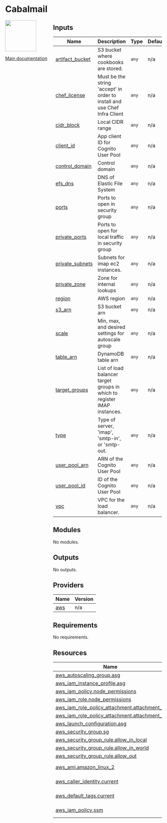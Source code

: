 <!-- BEGIN_TF_DOCS -->
# Cabalmail
<div style="width: 10em; float:left; height: 100%; padding-right: 1em;"><img src="../../docs/logo.png" width="100" />
<p><a href="../../README.md">Main documentation</a></p>
</div><div style="padding-left: 11em;">


## Inputs

| Name | Description | Type | Default | Required |
|------|-------------|------|---------|:--------:|
| <a name="input_artifact_bucket"></a> [artifact\_bucket](#input\_artifact\_bucket) | S3 bucket where cookbooks are stored. | `any` | n/a | yes |
| <a name="input_chef_license"></a> [chef\_license](#input\_chef\_license) | Must be the string 'accept' in order to install and use Chef Infra Client | `any` | n/a | yes |
| <a name="input_cidr_block"></a> [cidr\_block](#input\_cidr\_block) | Local CIDR range | `any` | n/a | yes |
| <a name="input_client_id"></a> [client\_id](#input\_client\_id) | App client ID for Cognito User Pool | `any` | n/a | yes |
| <a name="input_control_domain"></a> [control\_domain](#input\_control\_domain) | Control domain | `any` | n/a | yes |
| <a name="input_efs_dns"></a> [efs\_dns](#input\_efs\_dns) | DNS of Elastic File System | `any` | n/a | yes |
| <a name="input_ports"></a> [ports](#input\_ports) | Ports to open in security group | `any` | n/a | yes |
| <a name="input_private_ports"></a> [private\_ports](#input\_private\_ports) | Ports to open for local traffic in security group | `any` | n/a | yes |
| <a name="input_private_subnets"></a> [private\_subnets](#input\_private\_subnets) | Subnets for imap ec2 instances. | `any` | n/a | yes |
| <a name="input_private_zone"></a> [private\_zone](#input\_private\_zone) | Zone for internal lookups | `any` | n/a | yes |
| <a name="input_region"></a> [region](#input\_region) | AWS region | `any` | n/a | yes |
| <a name="input_s3_arn"></a> [s3\_arn](#input\_s3\_arn) | S3 bucket arn | `any` | n/a | yes |
| <a name="input_scale"></a> [scale](#input\_scale) | Min, max, and desired settings for autoscale group | `any` | n/a | yes |
| <a name="input_table_arn"></a> [table\_arn](#input\_table\_arn) | DynamoDB table arn | `any` | n/a | yes |
| <a name="input_target_groups"></a> [target\_groups](#input\_target\_groups) | List of load balancer target groups in which to register IMAP instances. | `any` | n/a | yes |
| <a name="input_type"></a> [type](#input\_type) | Type of server, 'imap', 'smtp-in', or 'smtp-out. | `any` | n/a | yes |
| <a name="input_user_pool_arn"></a> [user\_pool\_arn](#input\_user\_pool\_arn) | ARN of the Cognito User Pool | `any` | n/a | yes |
| <a name="input_user_pool_id"></a> [user\_pool\_id](#input\_user\_pool\_id) | ID of the Cognito User Pool | `any` | n/a | yes |
| <a name="input_vpc"></a> [vpc](#input\_vpc) | VPC for the load balancer. | `any` | n/a | yes |
## Modules

No modules.
## Outputs

No outputs.
## Providers

| Name | Version |
|------|---------|
| <a name="provider_aws"></a> [aws](#provider\_aws) | n/a |
## Requirements

No requirements.
## Resources

| Name | Type |
|------|------|
| [aws_autoscaling_group.asg](https://registry.terraform.io/providers/hashicorp/aws/latest/docs/resources/autoscaling_group) | resource |
| [aws_iam_instance_profile.asg](https://registry.terraform.io/providers/hashicorp/aws/latest/docs/resources/iam_instance_profile) | resource |
| [aws_iam_policy.node_permissions](https://registry.terraform.io/providers/hashicorp/aws/latest/docs/resources/iam_policy) | resource |
| [aws_iam_role.node_permissions](https://registry.terraform.io/providers/hashicorp/aws/latest/docs/resources/iam_role) | resource |
| [aws_iam_role_policy_attachment.attachment_1](https://registry.terraform.io/providers/hashicorp/aws/latest/docs/resources/iam_role_policy_attachment) | resource |
| [aws_iam_role_policy_attachment.attachment_2](https://registry.terraform.io/providers/hashicorp/aws/latest/docs/resources/iam_role_policy_attachment) | resource |
| [aws_launch_configuration.asg](https://registry.terraform.io/providers/hashicorp/aws/latest/docs/resources/launch_configuration) | resource |
| [aws_security_group.sg](https://registry.terraform.io/providers/hashicorp/aws/latest/docs/resources/security_group) | resource |
| [aws_security_group_rule.allow_in_local](https://registry.terraform.io/providers/hashicorp/aws/latest/docs/resources/security_group_rule) | resource |
| [aws_security_group_rule.allow_in_world](https://registry.terraform.io/providers/hashicorp/aws/latest/docs/resources/security_group_rule) | resource |
| [aws_security_group_rule.allow_out](https://registry.terraform.io/providers/hashicorp/aws/latest/docs/resources/security_group_rule) | resource |
| [aws_ami.amazon_linux_2](https://registry.terraform.io/providers/hashicorp/aws/latest/docs/data-sources/ami) | data source |
| [aws_caller_identity.current](https://registry.terraform.io/providers/hashicorp/aws/latest/docs/data-sources/caller_identity) | data source |
| [aws_default_tags.current](https://registry.terraform.io/providers/hashicorp/aws/latest/docs/data-sources/default_tags) | data source |
| [aws_iam_policy.ssm](https://registry.terraform.io/providers/hashicorp/aws/latest/docs/data-sources/iam_policy) | data source |
</div>
<!-- END_TF_DOCS -->
